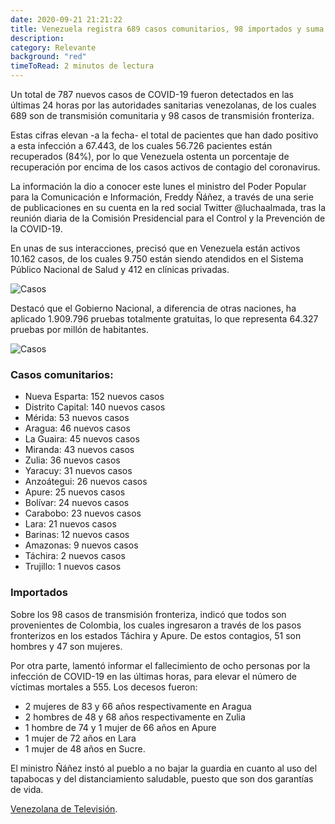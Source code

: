 ```yaml
---
date: 2020-09-21 21:21:22
title: Venezuela registra 689 casos comunitarios, 98 importados y suma 56.726 recuperados
description: 
category: Relevante
background: "red"
timeToRead: 2 minutos de lectura
---
```


Un total de 787 nuevos casos de COVID-19 fueron detectados en las últimas 24 horas por las autoridades sanitarias venezolanas, de los cuales 689 son de transmisión comunitaria y 98 casos de transmisión fronteriza.

Estas cifras elevan -a la fecha- el total de pacientes que han dado positivo a esta infección a 67.443, de los cuales 56.726 pacientes están recuperados (84%), por lo que Venezuela ostenta un porcentaje de recuperación por encima de los casos activos de contagio del coronavirus.

La información la dio a conocer este lunes el ministro del Poder Popular para la Comunicación e Información,  Freddy Ñáñez, a través de una serie de publicaciones en su cuenta en la red social Twitter @luchaalmada, tras la reunión diaria de la Comisión Presidencial para el Control y la Prevención de la COVID-19. 

En unas de sus interacciones, precisó que en Venezuela están activos 10.162 casos, de los cuales  9.750 están siendo atendidos en el Sistema Público Nacional de Salud y 412 en clínicas privadas. 

![Casos](/assets/img/img-2.jpeg)

Destacó que el Gobierno Nacional, a diferencia de otras naciones, ha aplicado 1.909.796 pruebas totalmente gratuitas, lo que representa 64.327 pruebas por millón de habitantes.

![Casos](/assets/img/img-3.jpeg)

### Casos comunitarios:

- Nueva Esparta: 152 nuevos casos
- Distrito Capital: 140 nuevos casos
- Mérida: 53 nuevos casos
- Aragua: 46 nuevos casos
- La Guaira: 45 nuevos casos
- Miranda: 43 nuevos casos
- Zulia: 36 nuevos casos
- Yaracuy: 31 nuevos casos
- Anzoátegui: 26 nuevos casos
- Apure: 25 nuevos casos
- Bolívar: 24 nuevos casos
- Carabobo: 23 nuevos casos
- Lara: 21 nuevos casos
- Barinas: 12 nuevos casos
- Amazonas: 9 nuevos casos
- Táchira: 2 nuevos casos
- Trujillo: 1 nuevos casos

### Importados

Sobre los 98 casos de transmisión fronteriza, indicó que todos son provenientes de Colombia, los cuales ingresaron a través de los pasos fronterizos en los estados Táchira y Apure. De estos contagios, 51 son hombres y 47 son mujeres.

Por otra parte, lamentó informar el fallecimiento de ocho personas por la infección de COVID-19 en las últimas horas, para elevar el número de víctimas mortales a 555. Los decesos fueron:

- 2 mujeres de 83 y 66 años respectivamente en Aragua
- 2 hombres de 48 y 68 años respectivamente en Zulia
- 1 hombre de 74 y 1 mujer de 66 años en Apure
- 1 mujer de 72 años en Lara
- 1 mujer de 48 años en Sucre. 

El ministro Ñáñez instó al pueblo a no bajar la guardia en cuanto al uso del tapabocas y del distanciamiento saludable, puesto que son dos garantías de vida.

[Venezolana de Televisión](https://www.vtv.gob.ve/venezuela-casos-covid-21092020/).